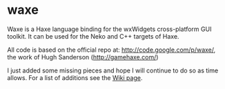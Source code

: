 waxe
====

Waxe is a Haxe language binding for the wxWidgets cross-platform GUI toolkit. It can be used for the Neko and C++ targets of Haxe.

All code is based on the official repo at:
http://code.google.com/p/waxe/,
the work of Hugh Sanderson (http://gamehaxe.com/)

I just added some missing pieces and hope I will continue to do so as time allows.
For a list of additions see the [Wiki page](https://github.com/mockey/waxe/wiki/Additions).
